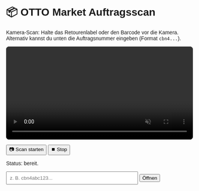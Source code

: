 <!doctype html>
<html lang="de">
<head>
  <meta charset="utf-8" />
  <meta name="viewport" content="width=device-width,initial-scale=1" />
  <title>OTTO Market Auftragsscan</title>
  <script src="https://unpkg.com/@zxing/browser@latest"></script>
</head>
<body style="font-family:Arial,sans-serif;margin:16px;">
  <h1>📦 OTTO Market Auftragsscan</h1>
  <p>
    Kamera-Scan: Halte das Retourenlabel oder den Barcode vor die Kamera.<br>
    Alternativ kannst du unten die Auftragsnummer eingeben (Format <code>cbn4...</code>).
  </p>

  <video id="video" muted playsinline style="width:100%;max-width:500px;background:#000;border-radius:8px;"></video>
  <div style="margin-top:10px;">
    <button id="start">📷 Scan starten</button>
    <button id="stop">⏹️ Stop</button>
  </div>
  <p id="status">Status: bereit.</p>

  <input id="manual" type="text" placeholder="z. B. cbn4abc123..." style="width:70%;padding:8px;">
  <button id="go">Öffnen</button>

  <script>
    function buildOrderUrl(orderId) {
      return `https://portal.otto.market/orders#/details/${encodeURIComponent(orderId)}/articles`;
    }

    function extractOrderId(text) {
      if (!text) return null;
      const m = String(text).trim().match(/\\b(cbn4[a-z0-9_-]+)\\b/i);
      return m ? m[1] : null;
    }

    function goToOrder(orderId, source="") {
      const url = buildOrderUrl(orderId);
      document.getElementById('status').innerHTML = `✔️ Auftrag erkannt (${source}): ${orderId}`;
      window.location.href = url;
    }

    const statusEl = document.getElementById('status');
    const manualInput = document.getElementById('manual');
    const goBtn = document.getElementById('go');
    const startBtn = document.getElementById('start');
    const stopBtn = document.getElementById('stop');
    const videoEl = document.getElementById('video');
    let codeReader;
    let running = false;

    async function startScanner() {
      try {
        const { BrowserMultiFormatReader } = ZXingBrowser;
        codeReader = new BrowserMultiFormatReader();
        const cams = await ZXingBrowser.BrowserCodeReader.listVideoInputDevices();
        if (!cams.length) { statusEl.innerHTML = 'Keine Kamera gefunden'; return; }
        let deviceId = cams[0].deviceId;
        const back = cams.find(c => (c.label || '').toLowerCase().includes('back'));
        if (back) deviceId = back.deviceId;
        running = true;
        statusEl.textContent = 'Kamera aktiv – bitte auf Label zielen…';
        await codeReader.decodeFromVideoDevice(deviceId, videoEl, (result, err) => {
          if (!running) return;
          if (result) {
            const text = result.getText();
            const orderId = extractOrderId(text);
            if (orderId) { stopScanner(); goToOrder(orderId, 'Scan'); }
          }
        });
      } catch (e) { statusEl.innerHTML = 'Fehler: ' + e.message; }
    }

    function stopScanner() {
      running = false;
      try { codeReader && codeReader.reset(); } catch(e){}
      statusEl.textContent = 'Scanner gestoppt.';
    }

    startBtn.addEventListener('click', startScanner);
    stopBtn.addEventListener('click', stopScanner);
    goBtn.addEventListener('click', () => {
      const v = manualInput.value.trim();
      const id = extractOrderId(v);
      if (id) goToOrder(id, 'Manuell');
      else statusEl.innerHTML = 'Ungültig – bitte cbn4-Code eingeben.';
    });
  </script>
</body>
</html>